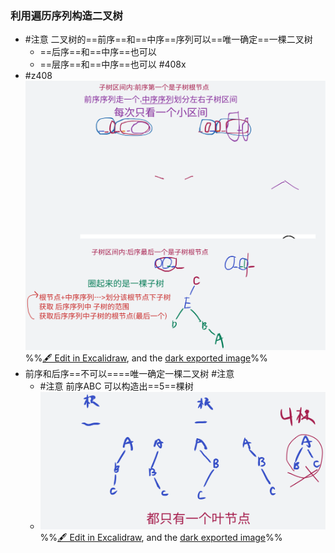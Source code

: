 ### 利用遍历序列构造二叉树 
- #注意 二叉树的==前序==和==中序==序列可以==唯一确定==一棵二叉树  
	- ==后序==和==中序==也可以
	- ==层序==和==中序==也可以 #408x
- #z408![](attachments/%E4%BA%8C%E5%8F%89%E6%A0%91%E7%9A%84%E9%81%8D%E5%8E%86%202022-10-18%2023.12.36.excalidraw.svg)
%%[🖋 Edit in Excalidraw](attachments/%E4%BA%8C%E5%8F%89%E6%A0%91%E7%9A%84%E9%81%8D%E5%8E%86%202022-10-18%2023.12.36.excalidraw.md), and the [dark exported image](attachments/%E4%BA%8C%E5%8F%89%E6%A0%91%E7%9A%84%E9%81%8D%E5%8E%86%202022-10-18%2023.12.36.excalidraw.dark.svg)%%
- 前序和后序==不可以====唯一确定一棵二叉树 #注意 
	- #注意 前序ABC 可以构造出==5==棵树
	- ![](attachments/%E4%BA%8C%E5%8F%89%E6%A0%91%E7%9A%84%E9%81%8D%E5%8E%86%202022-10-19%2014.25.19.excalidraw.svg)
%%[🖋 Edit in Excalidraw](attachments/%E4%BA%8C%E5%8F%89%E6%A0%91%E7%9A%84%E9%81%8D%E5%8E%86%202022-10-19%2014.25.19.excalidraw.md), and the [dark exported image](attachments/%E4%BA%8C%E5%8F%89%E6%A0%91%E7%9A%84%E9%81%8D%E5%8E%86%202022-10-19%2014.25.19.excalidraw.dark.svg)%%